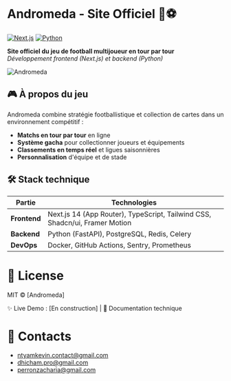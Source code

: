 # Andromeda - Site Officiel 🚀⚽

[![Next.js](https://img.shields.io/badge/Next.js-14.2-000000?logo=next.js)](https://nextjs.org/)
[![Python](https://img.shields.io/badge/Python-3.11+-3776AB?logo=python)](https://www.python.org/)

**Site officiel du jeu de football multijoueur en tour par tour**  
*Développement frontend (Next.js) et backend (Python)*

![Andromeda](https://github.com/user-attachments/assets/dbf2bfb1-451a-4934-98bf-ff5d8439732a)


## 🎮 À propos du jeu
Andromeda combine stratégie footballistique et collection de cartes dans un environnement compétitif :
- **Matchs en tour par tour** en ligne
- **Système gacha** pour collectionner joueurs et équipements
- **Classements en temps réel** et ligues saisonnières
- **Personnalisation** d'équipe et de stade

## 🛠 Stack technique
| Partie       | Technologies                                                                 |
|--------------|------------------------------------------------------------------------------|
| **Frontend** | Next.js 14 (App Router), TypeScript, Tailwind CSS, Shadcn/ui, Framer Motion  |
| **Backend**  | Python (FastAPI), PostgreSQL, Redis, Celery                                  |
| **DevOps**   | Docker, GitHub Actions, Sentry, Prometheus                                   |

# 📄 License
MIT © [Andromeda]

✨ Live Demo : [En construction] | 📝 Documentation technique

# 🔗 Contacts
- ntyamkevin.contact@gmail.com
- dhicham.pro@gmail.com
- perronzacharia@gmail.com
